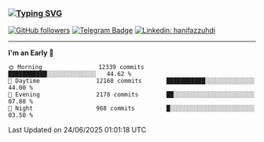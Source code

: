 ### [![Typing SVG](https://readme-typing-svg.herokuapp.com?font=lato&size=22&lines=Hi+There+👋)](https://git.io/typing-svg) 

[![GitHub followers](https://img.shields.io/github/followers/hanifazzuhdi?label=Follow&style=social)](https://github.com/hanifazzuhdi/?tab=follow) 
[![Telegram Badge](https://img.shields.io/badge/-hanif0198-blue?style=social&logo=telegram&link=https://www.t.me/hanif0198/)](https://www.t.me/hanif0198/) 
[![Linkedin: hanifazzuhdi](https://img.shields.io/badge/-hanifazzuhdi-blue?style=flat-square&logo=Linkedin&logoColor=white&link=https://www.linkedin.com/in/hanif-az-zuhdi-69688019b/)](https://www.linkedin.com/in/hanif-az-zuhdi-69688019b/) 

<hr/>

<!--START_SECTION:waka-->
**I'm an Early 🐤** 

```text
🌞 Morning                12339 commits       ███████████░░░░░░░░░░░░░░   44.62 % 
🌆 Daytime                12168 commits       ███████████░░░░░░░░░░░░░░   44.00 % 
🌃 Evening                2178 commits        ██░░░░░░░░░░░░░░░░░░░░░░░   07.88 % 
🌙 Night                  968 commits         █░░░░░░░░░░░░░░░░░░░░░░░░   03.50 % 
```



 Last Updated on 24/06/2025 01:01:18 UTC
<!--END_SECTION:waka-->
